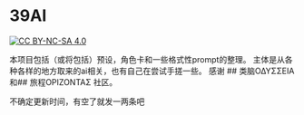 # 39AI
[![CC BY-NC-SA 4.0](https://img.shields.io/badge/License-CC%20BY--NC--SA%204.0-lightgrey.svg)](https://creativecommons.org/licenses/by-nc-sa/4.0/)

本项目包括（或将包括）预设，角色卡和一些格式性prompt的整理。
主体是从各种各样的地方取来的ai相关，也有自己在尝试手搓一些。
感谢 ## 类脑ΟΔΥΣΣΕΙΑ 和## 旅程ΟΡΙΖΟΝΤΑΣ 社区。

不确定更新时间，有空了就发一两条吧
